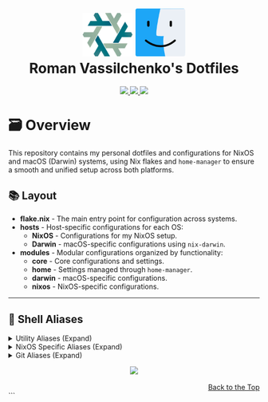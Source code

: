 <h1 align="center">
   <img src="./.github/assets/logo/nixos-logo.png" width="100px" />
   <img src="./.github/assets/logo/macos-logo.png" width="100px" />
   <br>
   Roman Vassilchenko's Dotfiles
   <!-- <br>
   <img src="./.github/assets/pallet/pallet-0.png" width="600px" /> -->
</h1>

<div align="center">
   <p></p>
   <!-- <a href="https://github.com/RomanVassilchenko/.dotfiles/stargazers">
      <img src="https://img.shields.io/github/stars/RomanVassilchenko/.dotfiles?color=FABD2F&labelColor=282828&style=for-the-badge&logo=starship&logoColor=FABD2F">
   </a> -->
   <a href="https://github.com/RomanVassilchenko/.dotfiles/">
      <img src="https://img.shields.io/github/repo-size/RomanVassilchenko/.dotfiles?color=B16286&labelColor=282828&style=for-the-badge&logo=github&logoColor=B16286">
   </a>
   <a href="https://nixos.org">
      <img src="https://img.shields.io/badge/NixOS-unstable-blue.svg?style=for-the-badge&labelColor=282828&logo=NixOS&logoColor=458588&color=458588">
   </a>
   <a href="https://github.com/RomanVassilchenko/.dotfiles/blob/main/LICENSE">
      <img src="https://img.shields.io/static/v1.svg?style=for-the-badge&label=License&message=MIT&colorA=282828&colorB=98971A&logo=unlicense&logoColor=98971A"/>
   </a>
</div>

<!-- ### 🖼️ Gallery

<p align="center">
   <img src="./.github/assets/screenshots/1.png" style="margin-bottom: 10px;" /> <br>
   <img src="./.github/assets/screenshots/2.png" style="margin-bottom: 10px;" /> <br>
   <img src="./.github/assets/screenshots/3.png" style="margin-bottom: 10px;" /> <br>
   Screenshots last updated <b>2024-11-02</b>
</p> -->

<!-- --- -->

# 🗃️ Overview

This repository contains my personal dotfiles and configurations for NixOS and macOS (Darwin) systems, using Nix flakes and `home-manager` to ensure a smooth and unified setup across both platforms.

## 📚 Layout

- **flake.nix** - The main entry point for configuration across systems.
- **hosts** - Host-specific configurations for each OS:
  - **NixOS** - Configurations for my NixOS setup.
  - **Darwin** - macOS-specific configurations using `nix-darwin`.
- **modules** - Modular configurations organized by functionality:
  - **core** - Core configurations and settings.
  - **home** - Settings managed through `home-manager`.
  - **darwin** - macOS-specific configurations.
  - **nixos** - NixOS-specific configurations.

---

<!-- ## 📓 Components

| Component                     | NixOS Configuration          | macOS (Darwin) Configuration         |
| ----------------------------- | ---------------------------- | ------------------------------------ |
| **🎛️ Window Manager**         | Hyprland                     | macOS default window manager        |
| **📊 Status Bar**             | Waybar                       | macOS Menu Bar                      |
| **🚀 Application Launcher**   | Rofi                         | Raycast                           |
| **🔔 Notifications**          | Swaync                       | macOS Notification Center           |
| **💻 Terminal**               | Kitty                        | iTerm2 + Kitty                    |
| **🐚 Shell**                  | Zsh + oh-my-zsh + Starship   | Zsh + oh-my-zsh + Starship          |
| **📝 Text Editor**            | Neovim, VSCode               | Neovim, VS Code                     |
| **📈 System Monitor**         | Btop                         | Btop + Activity Monitor                    |
| **📂 File Manager**           | Nemo                         | Finder                              |
| **🔠 Fonts**                  | JetBrainsMono Nerd, CascadiaCode Nerd | Same as NixOS                       |
| **🎨 Theme**                  | Gruvbox Dark Hard            | Gruvbox Dark (in supported apps)    |
| **🖱️ Cursor**                 | Bibata-Modern-Ice            | macOS Default                       |
| **📁 Icons**                  | Papirus-Dark                 | macOS Default                       |
| **🔒 Lockscreen**             | Hyprlock, Swaylock-effects   | macOS Lock Screen                   |
| **🖼️ Image Viewer**           | qview                        | Preview                             |
| **🎶 Music Player**           | Audacious                    | Apple Music, Spotify                |
| **📷 Screenshot Tool**        | Grimblast                    | macOS Screenshot Utility            |
| **📋 Clipboard Manager**      | wl-clip-persist              | macOS Universal Clipboard           |
| **🌈 Color Picker**           | hyprpicker                   | macOS Color Picker                  |

--- -->

## 📝 Shell Aliases

<details>
<summary>
Utility Aliases (Expand)
</summary>

- `c` ➔ `clear`
- `cd` ➔ `z`
- `tt` ➔ `gtrash put`
- `vim` ➔ `nvim`
- `cat` ➔ `bat`
- `nano` ➔ `micro`
- `py` ➔ `python`
- `dsize` ➔ `du -hs`
- `pdf` ➔ `tdf`
- `open` ➔ `xdg-open`
- `space` ➔ `ncdu`
- `man` ➔ `BAT_THEME='default' batman`
- `l` ➔ `eza --icons -a --group-directories-first -1`
- `ll` ➔ `eza --icons -a --group-directories-first -1 --no-user --long`
- `tree` ➔ `eza --icons --tree --group-directories-first`

</details>

<details>
<summary>
NixOS Specific Aliases (Expand)
</summary>

- `cdnix` ➔ `cd ~/.dotfiles && code ~/.dotfiles`
- `ns` ➔ `nom-shell --run zsh`
- `nix-test` ➔ `nh os test`
- `nix-switch` ➔ `nh os switch`
- `nix-update` ➔ `nh os switch --update`
- `nix-clean` ➔ `nh clean all --keep 5`
- `nix-search` ➔ `nh search`

</details>

<details>
<summary>
Git Aliases (Expand)
</summary>

- `g` ➔ `lazygit`
- `gf` ➔ `onefetch --number-of-file-churns 0 --no-color-palette`
- `ga` ➔ `git add`
- `gaa` ➔ `git add --all`
- `gs` ➔ `git status`
- `gb` ➔ `git branch`
- `gm` ➔ `git merge`
- `gd` ➔ `git diff`
- `gpl` ➔ `git pull`
- `gps` ➔ `git push`
- `gc` ➔ `git commit`
- `gcm` ➔ `git commit -m`
- `glol` ➔ `git log --graph`
  
</details>

<!-- ---

## 🛠️ Scripts

All custom scripts are located in `modules/home/scripts/scripts/` and can be accessed as packages in `modules/home/scripts/default.nix`.

<details>
<summary>
toggle_blur.sh
</summary>

**Description:** Toggles the blur effect in Hyprland.

**Usage:** `toggle_blur`
</details>

<details>
<summary>
toggle_opacity.sh
</summary>

**Description:** Adjusts window opacity between two preset levels.

**Usage:** `toggle_opacity`
</details>

<details>
<summary>
compress.sh
</summary>

**Description:** Compresses files/folders into `.tar.gz` format.

**Usage:** `compress <file/folder>`
</details>

--- -->

<!-- ## ⌨️ Keybinds

Press `$mainMod + F1` to view all keybindings. By default, `$mainMod` is the `SUPER` key.

<details>
<summary>
Keybindings
</summary>

- `$mainMod + Return` ➔ Launch Wezterm
- `$mainMod + Space` ➔ Toggle floating window
- `$mainMod + D` ➔ Launch Rofi
- `$mainMod + F` ➔ Toggle fullscreen

</details>

---

# 🚀 Installation

> **CAUTION**: Review configurations and scripts before applying, as custom settings can impact your OS behavior.

## 1. Install Nix

### For NixOS

Use any [graphical ISO image](https://nixos.org/download.html#nixos-iso). Only the Gnome installer (no desktop option) has been tested.

### For macOS (Darwin)

Install `nix-darwin`:

```bash
nix-build https://github.com/LnL7/nix-darwin/archive/master.tar.gz -A installer
./result/bin/darwin-installer
```

## 2. Clone and Apply Configurations

```bash
git clone https://github.com/RomanVassilchenko/.dotfiles
cd ~/.dotfiles
```

### For macOS

```bash
nix build .#darwinConfigurations.mbp-rovasilchenko-OZON-W0HDJTC2M5.system
./result/sw/bin/darwin-rebuild switch --flake .
```

### For NixOS

```bash
sudo nixos-rebuild switch --flake .
```

--- -->

<p align="center"><img src="https://raw.githubusercontent.com/catppuccin/catppuccin/main/assets/footers/gray0_ctp_on_line.svg?sanitize=true" /></p>

<div align="right">
  <a href="#readme">Back to the Top</a>
</div>
```
